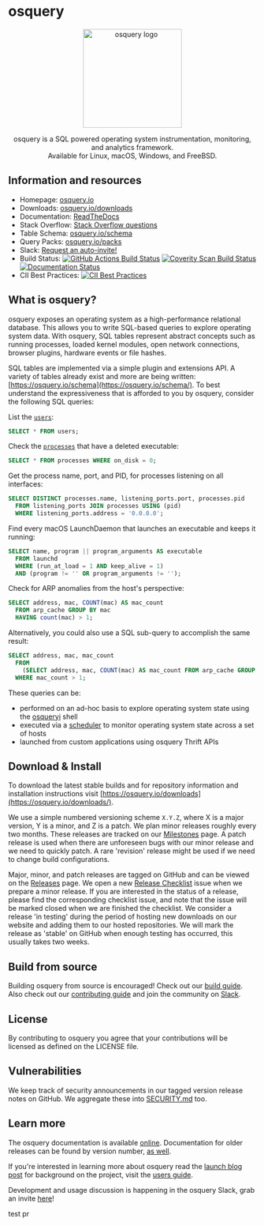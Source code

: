 # osquery

<p align="center">
<img alt="osquery logo" width="200"
src="https://github.com/osquery/osquery/raw/master/docs/img/logo-2x-dark.png" />
</p>

<p align="center">
osquery is a SQL powered operating system instrumentation, monitoring, and analytics framework.
<br>
Available for Linux, macOS, Windows, and FreeBSD.
</p>

## Information and resources

- Homepage: [osquery.io](https://osquery.io)
- Downloads: [osquery.io/downloads](https://osquery.io/downloads)
- Documentation: [ReadTheDocs](https://osquery.readthedocs.org)
- Stack Overflow: [Stack Overflow questions](https://stackoverflow.com/questions/tagged/osquery)
- Table Schema: [osquery.io/schema](https://osquery.io/schema)
- Query Packs: [osquery.io/packs](https://github.com/osquery/osquery/tree/master/packs)
- Slack: [Request an auto-invite!](https://join.slack.com/t/osquery/shared_invite/zt-h29zm0gk-s2DBtGUTW4CFel0f0IjTEw)
- Build Status: [![GitHub Actions Build Status](https://github.com/osquery/osquery/workflows/build/badge.svg)](https://github.com/osquery/osquery/actions?query=workflow%3Abuild+branch%3Amaster) [![Coverity Scan Build Status](https://scan.coverity.com/projects/13317/badge.svg)](https://scan.coverity.com/projects/osquery) [![Documentation Status](https://readthedocs.org/projects/osquery/badge/?version=latest)](https://osquery.readthedocs.io/en/latest/?badge=latest)
- CII Best Practices: [![CII Best Practices](https://bestpractices.coreinfrastructure.org/projects/3125/badge)](https://bestpractices.coreinfrastructure.org/projects/3125)

## What is osquery?

osquery exposes an operating system as a high-performance relational database.  This allows you to
write SQL-based queries to explore operating system data.  With osquery, SQL tables represent
abstract concepts such as running processes, loaded kernel modules, open network connections,
browser plugins, hardware events or file hashes.

SQL tables are implemented via a simple plugin and extensions API. A variety of tables already exist
and more are being written: [https://osquery.io/schema](https://osquery.io/schema/). To best
understand the expressiveness that is afforded to you by osquery, consider the following SQL
queries:

List the [`users`](https://osquery.io/schema/current#users):

```sql
SELECT * FROM users;
```

Check the [`processes`](https://osquery.io/schema/current#processes) that have a deleted executable:

```sql
SELECT * FROM processes WHERE on_disk = 0;
```

Get the process name, port, and PID, for processes listening on all interfaces:

```sql
SELECT DISTINCT processes.name, listening_ports.port, processes.pid
  FROM listening_ports JOIN processes USING (pid)
  WHERE listening_ports.address = '0.0.0.0';
```

Find every macOS LaunchDaemon that launches an executable and keeps it running:

```sql
SELECT name, program || program_arguments AS executable
  FROM launchd
  WHERE (run_at_load = 1 AND keep_alive = 1)
  AND (program != '' OR program_arguments != '');
```

Check for ARP anomalies from the host's perspective:

```sql
SELECT address, mac, COUNT(mac) AS mac_count
  FROM arp_cache GROUP BY mac
  HAVING count(mac) > 1;
```

Alternatively, you could also use a SQL sub-query to accomplish the same result:

```sql
SELECT address, mac, mac_count
  FROM
    (SELECT address, mac, COUNT(mac) AS mac_count FROM arp_cache GROUP BY mac)
  WHERE mac_count > 1;
```

These queries can be:

- performed on an ad-hoc basis to explore operating system state using the
  [osqueryi](https://osquery.readthedocs.org/en/latest/introduction/using-osqueryi/) shell
- executed via a [scheduler](https://osquery.readthedocs.org/en/latest/introduction/using-osqueryd/)
  to monitor operating system state across a set of hosts
- launched from custom applications using osquery Thrift APIs

## Download & Install

To download the latest stable builds and for repository information
and installation instructions visit
[https://osquery.io/downloads](https://osquery.io/downloads/).

We use a simple numbered versioning scheme `X.Y.Z`, where X is a major version, Y is a minor, and Z is a patch.
We plan minor releases roughly every two months. These releases are tracked on our [Milestones](https://github.com/osquery/osquery/milestones) page. A patch release is used when there are unforeseen bugs with our minor release and we need to quickly patch.
A rare 'revision' release might be used if we need to change build configurations.

Major, minor, and patch releases are tagged on GitHub and can be viewed on the [Releases](https://github.com/osquery/osquery/releases) page.
We open a new [Release Checklist](https://github.com/osquery/osquery/blob/master/.github/ISSUE_TEMPLATE/New_Release.md) issue when we prepare a minor release. If you are interested in the status of a release, please find the corresponding checklist issue, and note that the issue will be marked closed when we are finished the checklist.
We consider a release 'in testing' during the period of hosting new downloads on our website and adding them to our hosted repositories.
We will mark the release as 'stable' on GitHub when enough testing has occurred, this usually takes two weeks.

## Build from source

Building osquery from source is encouraged! Check out our [build
guide](https://osquery.readthedocs.io/en/latest/development/building/). Also
check out our [contributing guide](CONTRIBUTING.md) and join the
community on [Slack](https://join.slack.com/t/osquery/shared_invite/zt-h29zm0gk-s2DBtGUTW4CFel0f0IjTEw).

## License

By contributing to osquery you agree that your contributions will be
licensed as defined on the LICENSE file.

## Vulnerabilities

We keep track of security announcements in our tagged version release
notes on GitHub. We aggregate these into [SECURITY.md](SECURITY.md)
too.

## Learn more

The osquery documentation is available
[online](https://osquery.readthedocs.org). Documentation for older
releases can be found by version number, [as
well](https://readthedocs.org/projects/osquery/).

If you're interested in learning more about osquery read the [launch
blog
post](https://code.facebook.com/posts/844436395567983/introducing-osquery/)
for background on the project, visit the [users
guide](https://osquery.readthedocs.org/).

Development and usage discussion is happening in the osquery Slack, grab an invite
[here](https://join.slack.com/t/osquery/shared_invite/zt-h29zm0gk-s2DBtGUTW4CFel0f0IjTEw)!

test pr

